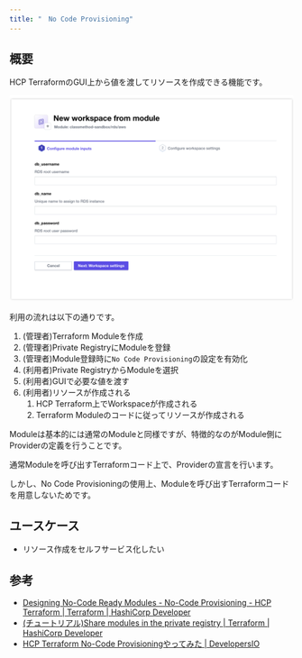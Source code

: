 ```yaml
---
title: "　No Code Provisioning"
---
```


## 概要

HCP TerraformのGUI上から値を渡してリソースを作成できる機能です。

![](/images/chapter_6/07-no-code-provisioning.png)

利用の流れは以下の通りです。

1. (管理者)Terraform Moduleを作成
2. (管理者)Private RegistryにModuleを登録
3. (管理者)Module登録時に`No Code Provisioning`の設定を有効化
4. (利用者)Private RegistryからModuleを選択
5. (利用者)GUIで必要な値を渡す
6. (利用者)リソースが作成される
   1. HCP Terraform上でWorkspaceが作成される
   2. Terraform Moduleのコードに従ってリソースが作成される

Moduleは基本的には通常のModuleと同様ですが、特徴的なのがModule側にProviderの定義を行うことです。

通常Moduleを呼び出すTerraformコード上で、Providerの宣言を行います。

しかし、No Code Provisioningの使用上、Moduleを呼び出すTerraformコードを用意しないためです。

## ユースケース

- リソース作成をセルフサービス化したい

## 参考

- [Designing No\-Code Ready Modules \- No\-Code Provisioning \- HCP Terraform \| Terraform \| HashiCorp Developer](https://developer.hashicorp.com/terraform/cloud-docs/no-code-provisioning/module-design?product_intent=terraform)
- [(チュートリアル)Share modules in the private registry \| Terraform \| HashiCorp Developer](https://developer.hashicorp.com/terraform/tutorials/modules/module-private-registry-share)
- [HCP Terraform No\-Code Provisioningやってみた \| DevelopersIO](https://dev.classmethod.jp/articles/terraform-cloud-no-code-provisioning/)